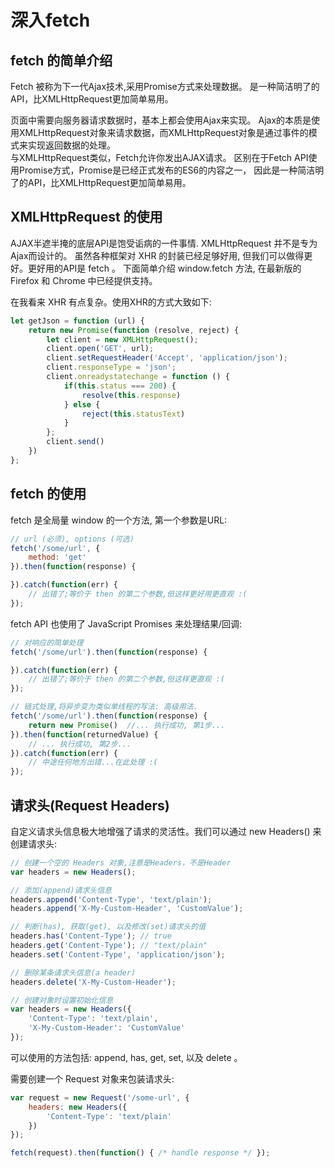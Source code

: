 # 深入fetch

## fetch 的简单介绍
Fetch  被称为下一代Ajax技术,采用Promise方式来处理数据。
是一种简洁明了的API，比XMLHttpRequest更加简单易用。

页面中需要向服务器请求数据时，基本上都会使用Ajax来实现。
Ajax的本质是使用XMLHttpRequest对象来请求数据，而XMLHttpRequest对象是通过事件的模式来实现返回数据的处理。                                                
与XMLHttpRequest类似，Fetch允许你发出AJAX请求。
区别在于Fetch API使用Promise方式，Promise是已经正式发布的ES6的内容之一，
因此是一种简洁明了的API，比XMLHttpRequest更加简单易用。

## XMLHttpRequest 的使用
AJAX半遮半掩的底层API是饱受诟病的一件事情. XMLHttpRequest 并不是专为Ajax而设计的。 
虽然各种框架对 XHR 的封装已经足够好用, 但我们可以做得更好。更好用的API是 fetch 。
下面简单介绍 window.fetch 方法, 在最新版的 Firefox 和 Chrome 中已经提供支持。

在我看来 XHR 有点复杂。使用XHR的方式大致如下:
```javascript
let getJson = function (url) {
    return new Promise(function (resolve, reject) {
        let client = new XMLHttpRequest();
        client.open('GET', url);
        client.setRequestHeader('Accept', 'application/json');
        client.responseType = 'json';
        client.onreadystatechange = function () {
            if(this.status === 200) {
                resolve(this.response)
            } else {
                reject(this.statusText)
            }
        };
        client.send()
    })
};
```

## fetch 的使用
fetch 是全局量 window 的一个方法, 第一个参数是URL:
```javascript
// url (必须), options (可选)
fetch('/some/url', {
    method: 'get'
}).then(function(response) {

}).catch(function(err) {
    // 出错了;等价于 then 的第二个参数,但这样更好用更直观 :(
});
```

fetch API 也使用了 JavaScript Promises 来处理结果/回调:
```javascript
// 对响应的简单处理
fetch('/some/url').then(function(response) {

}).catch(function(err) {
    // 出错了;等价于 then 的第二个参数,但这样更直观 :(
});

// 链式处理,将异步变为类似单线程的写法: 高级用法.
fetch('/some/url').then(function(response) {
    return new Promise()  //... 执行成功, 第1步...
}).then(function(returnedValue) {
    // ... 执行成功, 第2步...
}).catch(function(err) {
    // 中途任何地方出错...在此处理 :( 
});
```

## 请求头(Request Headers)
自定义请求头信息极大地增强了请求的灵活性。我们可以通过 new Headers() 来创建请求头:
```javascript
// 创建一个空的 Headers 对象,注意是Headers，不是Header
var headers = new Headers();

// 添加(append)请求头信息
headers.append('Content-Type', 'text/plain');
headers.append('X-My-Custom-Header', 'CustomValue');

// 判断(has), 获取(get), 以及修改(set)请求头的值
headers.has('Content-Type'); // true
headers.get('Content-Type'); // "text/plain"
headers.set('Content-Type', 'application/json');

// 删除某条请求头信息(a header)
headers.delete('X-My-Custom-Header');

// 创建对象时设置初始化信息
var headers = new Headers({
    'Content-Type': 'text/plain',
    'X-My-Custom-Header': 'CustomValue'
});
```
可以使用的方法包括: append, has, get, set, 以及 delete 。

需要创建一个 Request 对象来包装请求头:
```javascript
var request = new Request('/some-url', {
    headers: new Headers({
        'Content-Type': 'text/plain'
    })
});

fetch(request).then(function() { /* handle response */ });
```


